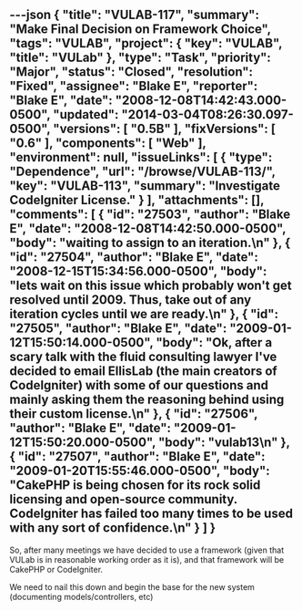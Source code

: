 ---json
{
  "title": "VULAB-117",
  "summary": "Make Final Decision on Framework Choice",
  "tags": "VULAB",
  "project": {
    "key": "VULAB",
    "title": "VULab"
  },
  "type": "Task",
  "priority": "Major",
  "status": "Closed",
  "resolution": "Fixed",
  "assignee": "Blake E",
  "reporter": "Blake E",
  "date": "2008-12-08T14:42:43.000-0500",
  "updated": "2014-03-04T08:26:30.097-0500",
  "versions": [
    "0.5B"
  ],
  "fixVersions": [
    "0.6"
  ],
  "components": [
    "Web"
  ],
  "environment": null,
  "issueLinks": [
    {
      "type": "Dependence",
      "url": "/browse/VULAB-113/",
      "key": "VULAB-113",
      "summary": "Investigate CodeIgniter License."
    }
  ],
  "attachments": [],
  "comments": [
    {
      "id": "27503",
      "author": "Blake E",
      "date": "2008-12-08T14:42:50.000-0500",
      "body": "waiting to assign to an iteration.\n"
    },
    {
      "id": "27504",
      "author": "Blake E",
      "date": "2008-12-15T15:34:56.000-0500",
      "body": "lets wait on this issue which probably won't get resolved until 2009. Thus, take out of any iteration cycles until we are ready.\n"
    },
    {
      "id": "27505",
      "author": "Blake E",
      "date": "2009-01-12T15:50:14.000-0500",
      "body": "Ok, after a scary talk with the fluid consulting lawyer I've decided to email EllisLab (the main creators of CodeIgniter) with some of our questions and mainly asking them the reasoning behind using their custom license.\n"
    },
    {
      "id": "27506",
      "author": "Blake E",
      "date": "2009-01-12T15:50:20.000-0500",
      "body": "vulab13\n"
    },
    {
      "id": "27507",
      "author": "Blake E",
      "date": "2009-01-20T15:55:46.000-0500",
      "body": "CakePHP is being chosen for its rock solid licensing and open-source community. CodeIgniter has failed too many times to be used with any sort of confidence.\n"
    }
  ]
}
---
So, after many meetings we have decided to use a framework (given that VULab is in reasonable working order as it is), and that framework will be CakePHP or CodeIgniter.

We need to nail this down and begin the base for the new system (documenting models/controllers, etc)

        